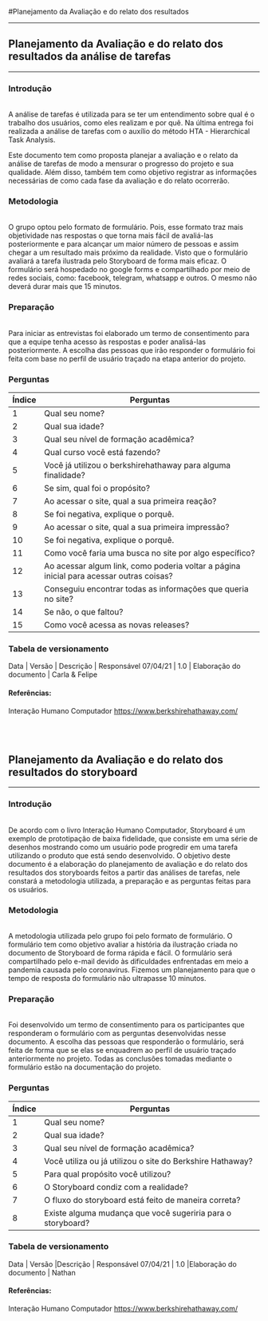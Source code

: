 #Planejamento da Avaliação e do relato dos resultados

-------------------------------------------------



## Planejamento da Avaliação e do relato dos resultados da análise de tarefas
-------------------------------------------------

### Introdução
<br>
A análise de tarefas é utilizada para se ter um entendimento sobre qual é o trabalho dos usuários, como eles realizam e por quê. Na última entrega foi realizada a análise de tarefas com o auxílio do método  HTA - Hierarchical Task Analysis. 

Este documento tem como proposta planejar a avaliação e o  relato da análise de tarefas de modo a mensurar o progresso do projeto e sua qualidade. Além disso, também tem como objetivo registrar as informações necessárias de como cada fase da avaliação e do relato ocorrerão.
      
### Metodologia
<br>
O grupo optou pelo formato de formulário. Pois, esse formato traz mais objetividade nas respostas o que torna mais fácil de avaliá-las posteriormente e para alcançar um maior número de pessoas e assim chegar a um resultado mais próximo da realidade. Visto que o formulário avaliará a tarefa ilustrada pelo Storyboard de forma mais eficaz.
O formulário será hospedado no google forms e compartilhado por meio de redes sociais, como: facebook, telegram, whatsapp e outros. O mesmo não deverá durar mais que 15 minutos.

### Preparação
<br>
Para iniciar as entrevistas foi elaborado um termo de consentimento para que a equipe tenha acesso às respostas e poder analisá-las posteriormente.
A escolha das pessoas que irão responder o formulário foi feita com base no perfil de usuário traçado na etapa anterior do projeto.

### Perguntas

Índice  | Perguntas
------- | ---------- 
1       | Qual seu nome?
2       | Qual sua idade?
3       | Qual seu nível de formação acadêmica?
4       | Qual curso você está fazendo?
5       | Você já utilizou o berkshirehathaway para alguma finalidade?
6       | Se sim, qual foi o propósito?
7       | Ao acessar o site, qual a sua primeira reação?
8       | Se foi negativa, explique o porquê.
9       | Ao acessar o site, qual a sua primeira impressão?
10      | Se foi negativa, explique o porquê.
11      | Como você faria uma busca no site por algo específico?
12      | Ao acessar algum link, como poderia voltar a página inicial para acessar outras coisas?
13      | Conseguiu encontrar todas as informações que queria no site?
14      | Se não, o que faltou?
15      | Como você acessa as novas releases?

### Tabela de versionamento

Data     | Versão      | Descrição                | Responsável 
07/04/21 | 1.0         | Elaboração do documento  | Carla & Felipe
<br>

#### Referências: 
Interação Humano Computador
https://www.berkshirehathaway.com/

<br>
<br>

## Planejamento da Avaliação e do relato dos resultados do storyboard
-------------------------------------------------

### Introdução
<br>
De acordo com o livro Interação Humano Computador, Storyboard é um exemplo de prototipação de baixa fidelidade, que consiste em uma série de desenhos mostrando como um usuário pode progredir em uma tarefa utilizando o produto que está sendo desenvolvido.
O objetivo deste documento é a elaboração do planejamento de avaliação e do relato dos resultados dos storyboards feitos a partir das análises de tarefas, nele constará a metodologia utilizada, a preparação e as perguntas feitas para os usuários.

### Metodologia
<br>
A metodologia utilizada pelo grupo foi pelo formato de formulário. O formulário tem como objetivo avaliar a história da ilustração criada no documento de Storyboard de forma rápida e fácil.
O formulário será compartilhado pelo e-mail devido às dificuldades enfrentadas em meio a pandemia causada pelo coronavírus. Fizemos um planejamento para que o tempo de resposta do formulário não ultrapasse 10 minutos.

### Preparação
<br>
Foi desenvolvido um termo de consentimento para os participantes que responderam o formulário com as perguntas desenvolvidas nesse documento. 
A escolha das pessoas que responderão o formulário, será feita de forma que se
elas se enquadrem ao perfil de usuário traçado anteriormente no projeto.
Todas as conclusões tomadas mediante o formulário estão na documentação do projeto.

### Perguntas

Índice  | Perguntas
------- | ---------- 
1       | Qual seu nome?
2       | Qual sua idade?
3       | Qual seu nível de formação acadêmica?
4       | Você utiliza ou já utilizou o site do Berkshire Hathaway?
5       | Para qual propósito você utilizou? 
6       | O Storyboard condiz com a realidade?
7       | O fluxo do storyboard está feito de maneira correta?
8       | Existe alguma mudança que você sugeriria para o storyboard?

### Tabela de versionamento

Data    | Versão     |Descrição                 | Responsável
07/04/21  | 1.0        |Elaboração do documento   | Nathan
<br>

#### Referências: 
Interação Humano Computador
https://www.berkshirehathaway.com/


